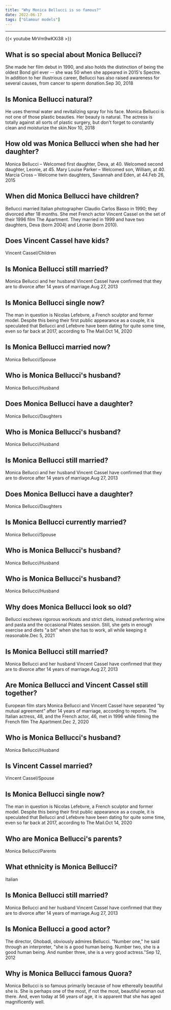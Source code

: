 ```yaml
---
title: "Why Monica Bellucci is so famous?"
date: 2022-06-17
tags: ["Glamour models"]
---
```


---
{{< youtube MrVm9wKXi38 >}}
## What is so special about Monica Bellucci?
She made her film debut in 1990, and also holds the distinction of being the oldest Bond girl ever -- she was 50 when she appeared in 2015's Spectre. In addition to her illustrious career, Bellucci has also raised awareness for several causes, from cancer to sperm donation.Sep 30, 2018

## Is Monica Bellucci natural?
He uses thermal water and revitalizing spray for his face. Monica Bellucci is not one of those plastic beauties. Her beauty is natural. The actress is totally against all sorts of plastic surgery, but don't forget to constantly clean and moisturize the skin.Nov 10, 2018

## How old was Monica Bellucci when she had her daughter?
Monica Bellucci – Welcomed first daughter, Deva, at 40. Welcomed second daughter, Leonie, at 45. Mary Louise Parker – Welcomed son, William, at 40. Marcia Cross – Welcome twin daughters, Savannah and Eden, at 44.Feb 26, 2015

## When did Monica Bellucci have children?
Bellucci married Italian photographer Claudio Carlos Basso in 1990; they divorced after 18 months. She met French actor Vincent Cassel on the set of their 1996 film The Apartment. They married in 1999 and have two daughters, Deva (born 2004) and Léonie (born 2010).

## Does Vincent Cassel have kids?
Vincent Cassel/Children

## Is Monica Bellucci still married?
Monica Bellucci and her husband Vincent Cassel have confirmed that they are to divorce after 14 years of marriage.Aug 27, 2013

## Is Monica Bellucci single now?
The man in question is Nicolas Lefebvre, a French sculptor and former model. Despite this being their first public appearance as a couple, it is speculated that Bellucci and Lefebvre have been dating for quite some time, even so far back at 2017, according to The Mail.Oct 14, 2020

## Is Monica Bellucci married now?
Monica Bellucci/Spouse

## Who is Monica Bellucci's husband?
Monica Bellucci/Husband

## Does Monica Bellucci have a daughter?
Monica Bellucci/Daughters

## Who is Monica Bellucci's husband?
Monica Bellucci/Husband

## Is Monica Bellucci still married?
Monica Bellucci and her husband Vincent Cassel have confirmed that they are to divorce after 14 years of marriage.Aug 27, 2013

## Does Monica Bellucci have a daughter?
Monica Bellucci/Daughters

## Is Monica Bellucci currently married?
Monica Bellucci/Spouse

## Who is Monica Bellucci's husband?
Monica Bellucci/Husband

## Who is Monica Bellucci's husband?
Monica Bellucci/Husband

## Why does Monica Bellucci look so old?
Bellucci eschews rigorous workouts and strict diets, instead preferring wine and pasta and the occasional Pilates session. Still, she gets in enough exercise and diets "a bit" when she has to work, all while keeping it reasonable.Dec 5, 2021

## Is Monica Bellucci still married?
Monica Bellucci and her husband Vincent Cassel have confirmed that they are to divorce after 14 years of marriage.Aug 27, 2013

## Are Monica Bellucci and Vincent Cassel still together?
European film stars Monica Bellucci and Vincent Cassel have separated “by mutual agreement” after 14 years of marriage, according to reports. The Italian actress, 48, and the French actor, 46, met in 1996 while filming the French film The Apartment.Dec 2, 2020

## Who is Monica Bellucci's husband?
Monica Bellucci/Husband

## Is Vincent Cassel married?
Vincent Cassel/Spouse

## Is Monica Bellucci single now?
The man in question is Nicolas Lefebvre, a French sculptor and former model. Despite this being their first public appearance as a couple, it is speculated that Bellucci and Lefebvre have been dating for quite some time, even so far back at 2017, according to The Mail.Oct 14, 2020

## Who are Monica Bellucci's parents?
Monica Bellucci/Parents

## What ethnicity is Monica Bellucci?
Italian

## Is Monica Bellucci still married?
Monica Bellucci and her husband Vincent Cassel have confirmed that they are to divorce after 14 years of marriage.Aug 27, 2013

## Is Monica Bellucci a good actor?
The director, Ghobadi, obviously admires Bellucci. "Number one," he said through an interpreter, "she is a good human being. Number two, she is a good human being. And number three, she is a very good actress."Sep 12, 2012

## Why is Monica Bellucci famous Quora?
Monica Bellucci is so famous primarily because of how ethereally beautiful she is. She is perhaps one of the most, if not the most, beautiful woman out there. And, even today at 56 years of age, it is apparent that she has aged magnificently well.

